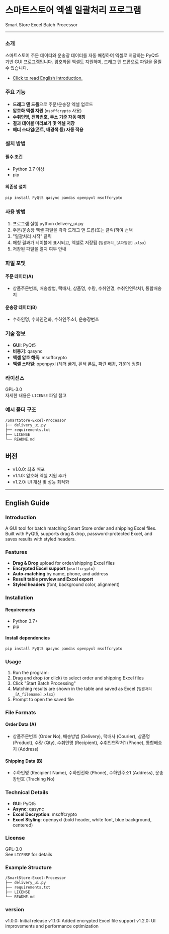 # 스마트스토어 엑셀 일괄처리 프로그램  
Smart Store Excel Batch Processor

---

### 소개
스마트스토어 주문 데이터와 운송장 데이터를 자동 매칭하여 엑셀로 저장하는 PyQt5 기반 GUI 프로그램입니다. 암호화된 엑셀도 지원하며, 드래그 앤 드롭으로 파일을 올릴 수 있습니다.
 - [Click to read English introduction.](#English-Guide)

   
### 주요 기능
- **드래그 앤 드롭**으로 주문/운송장 엑셀 업로드
- **암호화 엑셀 지원** (`msoffcrypto` 사용)
- **수취인명, 전화번호, 주소 기준 자동 매칭**
- **결과 테이블 미리보기 및 엑셀 저장**
- **헤더 스타일(폰트, 배경색 등) 자동 적용**

### 설치 방법
#### 필수 조건
- Python 3.7 이상
- pip

#### 의존성 설치
  ```bash
  pip install PyQt5 qasync pandas openpyxl msoffcrypto  
 ```

### 사용 방법
1. 프로그램 실행
python delivery_ui.py
2. 주문/운송장 엑셀 파일을 각각 드래그 앤 드롭(또는 클릭)하여 선택
3. "일괄처리 시작" 클릭
4. 매칭 결과가 테이블에 표시되고, 엑셀로 저장됨 (`일괄처리_[A파일명].xlsx`)
5. 저장된 파일을 열지 여부 안내

### 파일 포맷
#### 주문 데이터(A)
- 상품주문번호, 배송방법, 택배사, 상품명, 수량, 수취인명, 수취인연락처1, 통합배송지

#### 운송장 데이터(B)
- 수하인명, 수하인전화, 수하인주소1, 운송장번호

### 기술 정보
- **GUI**: PyQt5
- **비동기**: qasync
- **엑셀 암호 해독**: msoffcrypto
- **엑셀 스타일**: openpyxl (헤더 굵게, 흰색 폰트, 파란 배경, 가운데 정렬)

### 라이선스
GPL-3.0  
자세한 내용은 `LICENSE` 파일 참고


### 예시 폴더 구조
  ```bash
/SmartStore-Excel-Processor  
├── delivery_ui.py  
├── requirements.txt   
├── LICENSE  
└── README.md  
 ```

## 버전
- v1.0.0: 최초 배포
- v1.1.0: 암호화 엑셀 지원 추가
- v1.2.0: UI 개선 및 성능 최적화

---

## English Guide

### Introduction
A GUI tool for batch matching Smart Store order and shipping Excel files. Built with PyQt5, supports drag & drop, password-protected Excel, and saves results with styled headers.

### Features
- **Drag & Drop** upload for order/shipping Excel files
- **Encrypted Excel support** (`msoffcrypto`)
- **Auto-matching** by name, phone, and address
- **Result table preview and Excel export**
- **Styled headers** (font, background color, alignment)

### Installation
#### Requirements
- Python 3.7+
- pip

#### Install dependencies
  ```bash
  pip install PyQt5 qasync pandas openpyxl msoffcrypto  
 ```

### Usage
1. Run the program:
2. Drag and drop (or click) to select order and shipping Excel files
3. Click "Start Batch Processing"
4. Matching results are shown in the table and saved as Excel (`일괄처리_[A_filename].xlsx`)
5. Prompt to open the saved file

### File Formats
#### Order Data (A)
- 상품주문번호 (Order No), 배송방법 (Delivery), 택배사 (Courier), 상품명 (Product), 수량 (Qty), 수취인명 (Recipient), 수취인연락처1 (Phone), 통합배송지 (Address)

#### Shipping Data (B)
- 수하인명 (Recipient Name), 수하인전화 (Phone), 수하인주소1 (Address), 운송장번호 (Tracking No)

### Technical Details
- **GUI**: PyQt5
- **Async**: qasync
- **Excel Decryption**: msoffcrypto
- **Excel Styling**: openpyxl (bold header, white font, blue background, centered)

### License
GPL-3.0  
See `LICENSE` for details

### Example Structure
 ```bash
/SmartStore-Excel-Processor  
├── delivery_ui.py  
├── requirements.txt   
├── LICENSE  
└── README.md  
 ```

### version
v1.0.0: Initial release
v1.1.0: Added encrypted Excel file support
v1.2.0: UI improvements and performance optimization
